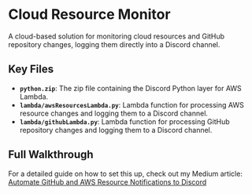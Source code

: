 # Cloud Resource Monitor

A cloud-based solution for monitoring cloud resources and GitHub repository changes, logging them directly into a Discord channel.

## Key Files

- **`python.zip`**: The zip file containing the Discord Python layer for AWS Lambda.
- **`lambda/awsResourcesLambda.py`**: Lambda function for processing AWS resource changes and logging them to a Discord channel.
- **`lambda/githubLambda.py`**: Lambda function for processing GitHub repository changes and logging them to a Discord channel.

## Full Walkthrough

For a detailed guide on how to set this up, check out my Medium article:  
[Automate GitHub and AWS Resource Notifications to Discord](https://medium.com/@efar3200/automate-github-and-aws-resource-notifications-to-discord-6257d07ebf79)